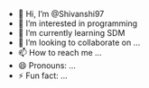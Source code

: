 - 👋 Hi, I’m @Shivanshi97
- 👀 I’m interested in programming
- 🌱 I’m currently learning SDM
- 💞️ I’m looking to collaborate on ...
- 📫 How to reach me ...
- 😄 Pronouns: ...
- ⚡ Fun fact: ...

<!---
Shivanshi97/Shivanshi97 is a ✨ special ✨ repository because its `README.md` (this file) appears on your GitHub profile.
You can click the Preview link to take a look at your changes.
--->

